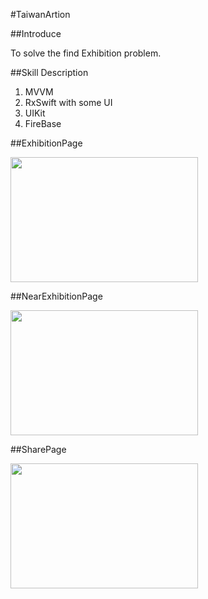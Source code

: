 #TaiwanArtion

##Introduce

To solve the find Exhibition problem.


##Skill Description

1. MVVM
2. RxSwift with some UI
3. UIKit
4. FireBase

##ExhibitionPage

<img src="your_gif_url" width="300" height="200">

##NearExhibitionPage

<img src="your_gif_url" width="300" height="200">

##SharePage

<img src="your_gif_url" width="300" height="200">


